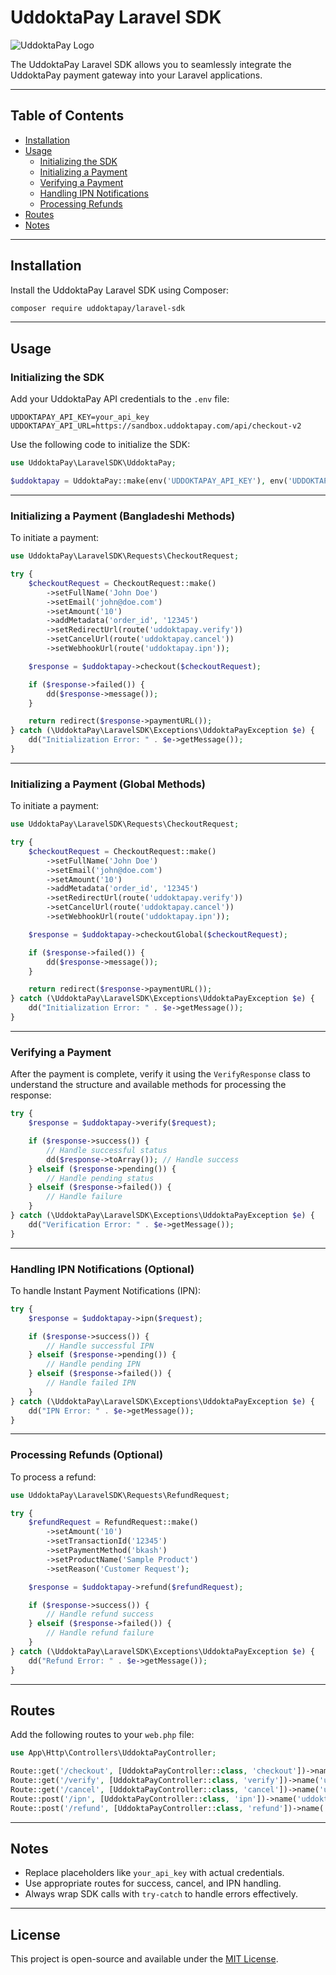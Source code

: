 # UddoktaPay Laravel SDK

![UddoktaPay Logo](https://uddoktapay.com/assets/images/logo.png)

The UddoktaPay Laravel SDK allows you to seamlessly integrate the UddoktaPay payment gateway into your Laravel applications.

---

## Table of Contents

- [Installation](#installation)
- [Usage](#usage)
  - [Initializing the SDK](#initializing-the-sdk)
  - [Initializing a Payment](#initializing-a-payment)
  - [Verifying a Payment](#verifying-a-payment)
  - [Handling IPN Notifications](#handling-ipn-notifications-optional)
  - [Processing Refunds](#processing-refunds-optional)
- [Routes](#routes)
- [Notes](#notes)

---

## Installation

Install the UddoktaPay Laravel SDK using Composer:

```bash
composer require uddoktapay/laravel-sdk
```

---

## Usage

### Initializing the SDK

Add your UddoktaPay API credentials to the `.env` file:

```env
UDDOKTAPAY_API_KEY=your_api_key
UDDOKTAPAY_API_URL=https://sandbox.uddoktapay.com/api/checkout-v2
```

Use the following code to initialize the SDK:

```php
use UddoktaPay\LaravelSDK\UddoktaPay;

$uddoktapay = UddoktaPay::make(env('UDDOKTAPAY_API_KEY'), env('UDDOKTAPAY_API_URL'));
```

---

### Initializing a Payment (Bangladeshi Methods)

To initiate a payment:

```php
use UddoktaPay\LaravelSDK\Requests\CheckoutRequest;

try {
    $checkoutRequest = CheckoutRequest::make()
        ->setFullName('John Doe')
        ->setEmail('john@doe.com')
        ->setAmount('10')
        ->addMetadata('order_id', '12345')
        ->setRedirectUrl(route('uddoktapay.verify'))
        ->setCancelUrl(route('uddoktapay.cancel'))
        ->setWebhookUrl(route('uddoktapay.ipn'));

    $response = $uddoktapay->checkout($checkoutRequest);

    if ($response->failed()) {
        dd($response->message());
    }

    return redirect($response->paymentURL());
} catch (\UddoktaPay\LaravelSDK\Exceptions\UddoktaPayException $e) {
    dd("Initialization Error: " . $e->getMessage());
}
```

---

### Initializing a Payment (Global Methods)

To initiate a payment:

```php
use UddoktaPay\LaravelSDK\Requests\CheckoutRequest;

try {
    $checkoutRequest = CheckoutRequest::make()
        ->setFullName('John Doe')
        ->setEmail('john@doe.com')
        ->setAmount('10')
        ->addMetadata('order_id', '12345')
        ->setRedirectUrl(route('uddoktapay.verify'))
        ->setCancelUrl(route('uddoktapay.cancel'))
        ->setWebhookUrl(route('uddoktapay.ipn'));

    $response = $uddoktapay->checkoutGlobal($checkoutRequest);

    if ($response->failed()) {
        dd($response->message());
    }

    return redirect($response->paymentURL());
} catch (\UddoktaPay\LaravelSDK\Exceptions\UddoktaPayException $e) {
    dd("Initialization Error: " . $e->getMessage());
}
```

---

### Verifying a Payment

After the payment is complete, verify it using the `VerifyResponse` class to understand the structure and available methods for processing the response:

```php
try {
    $response = $uddoktapay->verify($request);

    if ($response->success()) {
        // Handle successful status
        dd($response->toArray()); // Handle success
    } elseif ($response->pending()) {
        // Handle pending status
    } elseif ($response->failed()) {
        // Handle failure
    }
} catch (\UddoktaPay\LaravelSDK\Exceptions\UddoktaPayException $e) {
    dd("Verification Error: " . $e->getMessage());
}
```

---

### Handling IPN Notifications (Optional)

To handle Instant Payment Notifications (IPN):

```php
try {
    $response = $uddoktapay->ipn($request);

    if ($response->success()) {
        // Handle successful IPN
    } elseif ($response->pending()) {
        // Handle pending IPN
    } elseif ($response->failed()) {
        // Handle failed IPN
    }
} catch (\UddoktaPay\LaravelSDK\Exceptions\UddoktaPayException $e) {
    dd("IPN Error: " . $e->getMessage());
}
```

---

### Processing Refunds (Optional)

To process a refund:

```php
use UddoktaPay\LaravelSDK\Requests\RefundRequest;

try {
    $refundRequest = RefundRequest::make()
        ->setAmount('10')
        ->setTransactionId('12345')
        ->setPaymentMethod('bkash')
        ->setProductName('Sample Product')
        ->setReason('Customer Request');

    $response = $uddoktapay->refund($refundRequest);

    if ($response->success()) {
        // Handle refund success
    } elseif ($response->failed()) {
        // Handle refund failure
    }
} catch (\UddoktaPay\LaravelSDK\Exceptions\UddoktaPayException $e) {
    dd("Refund Error: " . $e->getMessage());
}
```

---

## Routes

Add the following routes to your `web.php` file:

```php
use App\Http\Controllers\UddoktaPayController;

Route::get('/checkout', [UddoktaPayController::class, 'checkout'])->name('uddoktapay.checkout');
Route::get('/verify', [UddoktaPayController::class, 'verify'])->name('uddoktapay.verify');
Route::get('/cancel', [UddoktaPayController::class, 'cancel'])->name('uddoktapay.cancel');
Route::post('/ipn', [UddoktaPayController::class, 'ipn'])->name('uddoktapay.ipn');
Route::post('/refund', [UddoktaPayController::class, 'refund'])->name('uddoktapay.refund');
```

---

## Notes

- Replace placeholders like `your_api_key` with actual credentials.
- Use appropriate routes for success, cancel, and IPN handling.
- Always wrap SDK calls with `try-catch` to handle errors effectively.

---

## License

This project is open-source and available under the [MIT License](https://opensource.org/licenses/MIT).